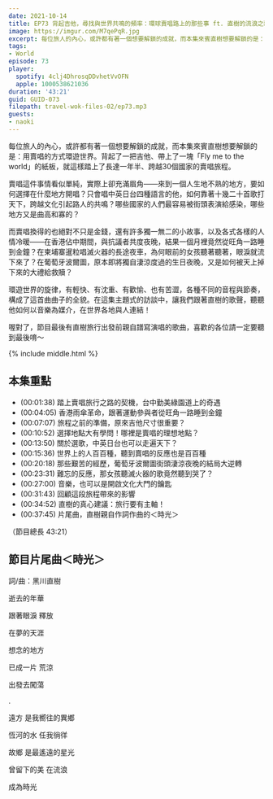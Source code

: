 ```yaml
---
date: 2021-10-14
title: EP73 背起吉他，尋找與世界共鳴的頻率：環球賣唱路上的那些事 ft. 直樹的流浪之歌
image: https://imgur.com/M7qePqR.jpg
excerpt: 每位旅人的內心，或許都有著一個想要解鎖的成就，而本集來賓直樹想要解鎖的是：用賣唱的方式環遊世界。環遊世界的旋律，有輕快、有沈重、有歡愉、也有苦澀，各種不同的音程與節奏，構成了這首曲曲子的全貌。在這集主題式的訪談中，讓我們跟著直樹的歌聲，聽聽他如何以音樂為媒介，在世界各地與人連結！
tags:
- World
episode: 73
player:
  spotify: 4clj4DhrosqDDvhetVvOFN
  apple: 1000538621036
duration: '43:21'
guid: GUID-073
filepath: travel-wok-files-02/ep73.mp3
guests:
- naoki
---
```


每位旅人的內心，或許都有著一個想要解鎖的成就，而本集來賓直樹想要解鎖的是：用賣唱的方式環遊世界。背起了一把吉他、帶上了一塊「Fly me to the world」的紙板，就這樣踏上了長達一年半、跨越30個國家的賣唱旅程。

賣唱這件事情看似單純，實際上卻充滿眉角——來到一個人生地不熟的地方，要如何選擇在什麼地方開唱？只會唱中英日台四種語言的他，如何靠著十幾二十首歌打天下，跨越文化引起路人的共鳴？哪些國家的人們最容易被街頭表演給感染，哪些地方又是曲高和寡的？

而賣唱換得的也絕對不只是金錢，還有許多獨一無二的小故事，以及各式各樣的人情冷暖——在香港佔中期間，與抗議者共度夜晚，結果一個月裡竟然從旺角一路睡到金鐘？在柬埔寨暹粒唱滅火器的長途夜車，為何眼前的女孩聽著聽著，眼淚就流下來了？在葡萄牙波爾圖，原本即將獨自淒涼度過的生日夜晚，又是如何被天上掉下來的大禮給救贖？

環遊世界的旋律，有輕快、有沈重、有歡愉、也有苦澀，各種不同的音程與節奏，構成了這首曲曲子的全貌。在這集主題式的訪談中，讓我們跟著直樹的歌聲，聽聽他如何以音樂為媒介，在世界各地與人連結！

喔對了，節目最後有直樹旅行出發前親自譜寫演唱的歌曲，喜歡的各位請一定要聽到最後唷～

{% include middle.html %}

## 本集重點

* (00:01:38) 踏上賣唱旅行之路的契機，台中勤美綠園道上的奇遇
* (00:04:05) 香港雨傘革命，跟著運動參與者從旺角一路睡到金鐘
* (00:07:07) 旅程之前的準備，原來吉他尺寸很重要？
* (00:10:52) 選擇地點大有學問！哪裡是賣唱的理想地點？ 
* (00:13:50) 關於選歌，中英日台也可以走遍天下？
* (00:15:36) 世界上的人百百種，聽到賣唱的反應也是百百種
* (00:20:18) 那些艱苦的經歷，葡萄牙波爾圖街頭淒涼夜晚的結局大逆轉
* (00:23:31) 難忘的反應，那女孩聽滅火器的歌竟然聽到哭了？
* (00:27:00) 音樂，也可以是開啟文化大門的鑰匙
* (00:31:43) 回顧這段旅程帶來的影響
* (00:34:52) 直樹的真心建議：旅行要有主軸！
* (00:37:45) 片尾曲，直樹親自作詞作曲的＜時光＞

（節目總長 43:21）

## 節目片尾曲＜時光＞

詞/曲：黑川直樹

逝去的年華

跟著眼淚 釋放

在夢的天涯

想念的地方

已成一片 荒涼

出發去闖蕩

.

遠方 是我嚮往的異鄉

恆河的水 任我徜徉

故鄉 是最遙遠的星光

曾留下的美 在流浪

成為時光
